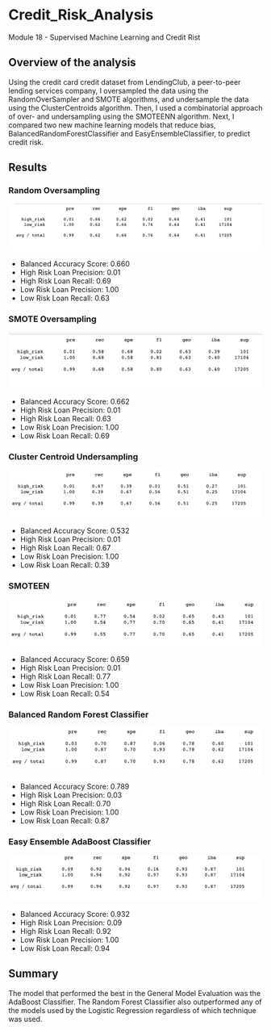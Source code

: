 # Credit_Risk_Analysis

Module 18 - Supervised Machine Learning and Credit Rist

## Overview of the analysis

Using the credit card credit dataset from LendingClub, a peer-to-peer lending services company, I oversampled the data using the RandomOverSampler and SMOTE algorithms, and undersample the data using the ClusterCentroids algorithm. Then, I used a combinatorial approach of over- and undersampling using the SMOTEENN algorithm. Next, I compared two new machine learning models that reduce bias, BalancedRandomForestClassifier and EasyEnsembleClassifier, to predict credit risk. 

## Results

### Random Oversampling

![Image of Random Oversample](Resources/oversample_classification.png)

* Balanced Accuracy Score: 0.660
* High Risk Loan Precision: 0.01
* High Risk Loan Recall: 0.69
* Low Risk Loan Precision: 1.00
* Low Risk Loan Recall: 0.63


### SMOTE Oversampling

![Image of SMOTE Oversampling](Resources/SMOTE_oversample.png)

* Balanced Accuracy Score: 0.662
* High Risk Loan Precision: 0.01
* High Risk Loan Recall: 0.63
* Low Risk Loan Precision: 1.00
* Low Risk Loan Recall: 0.69

### Cluster Centroid Undersampling 

![Image of Undersampling](Resources/undersampling.png)

* Balanced Accuracy Score: 0.532
* High Risk Loan Precision: 0.01
* High Risk Loan Recall: 0.67
* Low Risk Loan Precision: 1.00
* Low Risk Loan Recall: 0.39

### SMOTEEN

![Image of SMOTEEN](Resources/SMOTEEN.png)

* Balanced Accuracy Score: 0.659
* High Risk Loan Precision: 0.01
* High Risk Loan Recall: 0.77
* Low Risk Loan Precision: 1.00
* Low Risk Loan Recall: 0.54

### Balanced Random Forest Classifier

![Image of Random Classifier](Resources/random_forest_classifier.png)

* Balanced Accuracy Score: 0.789
* High Risk Loan Precision: 0.03
* High Risk Loan Recall: 0.70
* Low Risk Loan Precision: 1.00
* Low Risk Loan Recall: 0.87

### Easy Ensemble AdaBoost Classifier

![Image of AdaBoost Classifier](Resources/adaboost.png)

* Balanced Accuracy Score: 0.932
* High Risk Loan Precision: 0.09
* High Risk Loan Recall: 0.92
* Low Risk Loan Precision: 1.00
* Low Risk Loan Recall: 0.94

## Summary

The model that performed the best in the General Model Evaluation was the AdaBoost Classifier. The Random Forest Classifier also outperformed any of the models used by the Logistic Regression regardless of which technique was used. 
